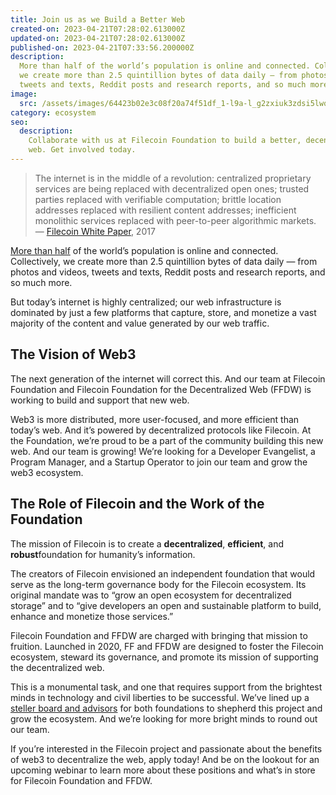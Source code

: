 ```yaml
---
title: Join us as we Build a Better Web
created-on: 2023-04-21T07:28:02.613000Z
updated-on: 2023-04-21T07:28:02.613000Z
published-on: 2023-04-21T07:33:56.200000Z
description:
  More than half of the world’s population is online and connected. Collectively,
  we create more than 2.5 quintillion bytes of data daily — from photos and videos,
  tweets and texts, Reddit posts and research reports, and so much more.
image:
  src: /assets/images/64423b02e3c08f20a74f51df_1-l9a-l_g2zxiuk3zdsi5lwq-1-.png
category: ecosystem
seo:
  description:
    Collaborate with us at Filecoin Foundation to build a better, decentralized
    web. Get involved today.
---
```


> The internet is in the middle of a revolution: centralized proprietary services are being replaced with decentralized open ones; trusted parties replaced with verifiable computation; brittle location addresses replaced with resilient content addresses; inefficient monolithic services replaced with peer-to-peer algorithmic markets. — [Filecoin White Paper](https://filecoin.io/filecoin.pdf), 2017

[More than half](https://datareportal.com/reports/digital-2020-october-global-statshot) of the world’s population is online and connected. Collectively, we create more than 2.5 quintillion bytes of data daily — from photos and videos, tweets and texts, Reddit posts and research reports, and so much more.

But today’s internet is highly centralized; our web infrastructure is dominated by just a few platforms that capture, store, and monetize a vast majority of the content and value generated by our web traffic.

## The Vision of Web3

The next generation of the internet will correct this. And our team at Filecoin Foundation and Filecoin Foundation for the Decentralized Web (FFDW) is working to build and support that new web.

Web3 is more distributed, more user-focused, and more efficient than today’s web. And it’s powered by decentralized protocols like Filecoin. At the Foundation, we’re proud to be a part of the community building this new web. And our team is growing! We’re looking for a Developer Evangelist, a Program Manager, and a Startup Operator to join our team and grow the web3 ecosystem.

## The Role of Filecoin and the Work of the Foundation

The mission of Filecoin is to create a **decentralized**, **efficient**, and **robust**foundation for humanity’s information.

The creators of Filecoin envisioned an independent foundation that would serve as the long-term governance body for the Filecoin ecosystem. Its original mandate was to “grow an open ecosystem for decentralized storage” and to “give developers an open and sustainable platform to build, enhance and monetize those services.”

Filecoin Foundation and FFDW are charged with bringing that mission to fruition. Launched in 2020, FF and FFDW are designed to foster the Filecoin ecosystem, steward its governance, and promote its mission of supporting the decentralized web.

This is a monumental task, and one that requires support from the brightest minds in technology and civil liberties to be successful. We’ve lined up a [steller board and advisors](https://youtu.be/6OY4xAs3Grg) for both foundations to shepherd this project and grow the ecosystem. And we’re looking for more bright minds to round out our team.

If you’re interested in the Filecoin project and passionate about the benefits of web3 to decentralize the web, apply today! And be on the lookout for an upcoming webinar to learn more about these positions and what’s in store for Filecoin Foundation and FFDW.
